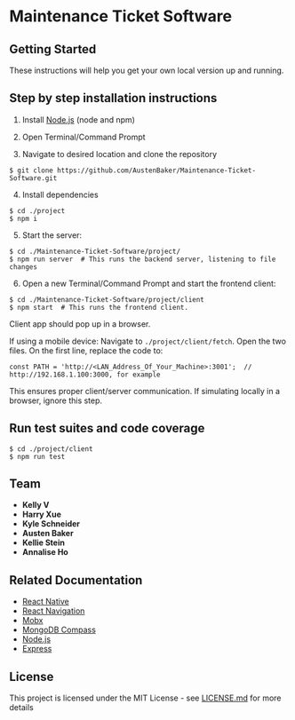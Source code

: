 # Maintenance Ticket Software
## Getting Started
These instructions will help you get your own local version up and running.

## Step by step installation instructions

1. Install [Node.js](https://nodejs.org) (node and npm)

2. Open Terminal/Command Prompt

3. Navigate to desired location and clone the repository

`$ git clone https://github.com/AustenBaker/Maintenance-Ticket-Software.git` <br>
    
4. Install dependencies

`$ cd ./project` <br>
`$ npm i` <br>
    
5. Start the server:

`$ cd ./Maintenance-Ticket-Software/project/` <br>
`$ npm run server  # This runs the backend server, listening to file changes` <br>
    
6. Open a new Terminal/Command Prompt and start the frontend client:

`$ cd ./Maintenance-Ticket-Software/project/client` <br>
`$ npm start  # This runs the frontend client.` <br>

Client app should pop up in a browser.

If using a mobile device:
Navigate to `./project/client/fetch`. Open the two files. On the first line, replace the code to:

`const PATH = 'http://<LAN_Address_Of_Your_Machine>:3001';  // http://192.168.1.100:3000, for example` <br>

This ensures proper client/server communication. If simulating locally in a browser, ignore this step.

## Run test suites and code coverage

`$ cd ./project/client` <br>
`$ npm run test` <br>

## Team

* **Kelly V**
* **Harry Xue**
* **Kyle Schneider**
* **Austen Baker**
* **Kellie Stein**
* **Annalise Ho**

## Related Documentation

* [React Native](https://reactnative.dev/docs/getting-started)
* [React Navigation](https://reactnavigation.org/docs/getting-started)
* [Mobx](https://mobx.js.org/getting-started.html)
* [MongoDB Compass](https://www.mongodb.com/blog/post/getting-started-with-mongodb-compass)
* [Node.js](https://nodejs.org)
* [Express](https://expressjs.com/en/starter/hello-world.html)

## License
This project is licensed under the MIT License - see [LICENSE.md](https://github.com/AustenBaker/Maintenance-Ticket-Software/blob/reversion-recovery/LICENSE.md) for more details

